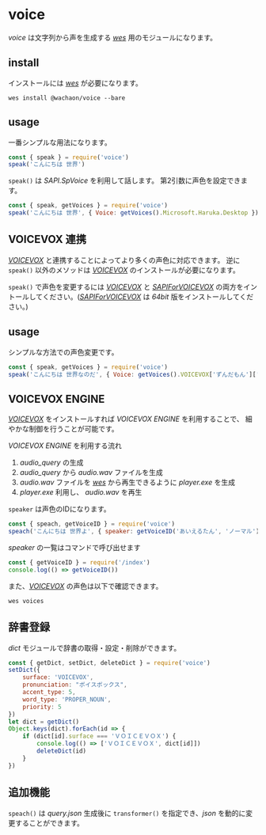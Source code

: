 # voice

*voice* は文字列から声を生成する [*wes*][wes] 用のモジュールになります。

## install

インストールには [*wes*][wes] が必要になります。

```batch
wes install @wachaon/voice --bare
```

## usage

一番シンプルな用法になります。

```javascript
const { speak } = require('voice')
speak('こんにちは 世界')
```

`speak()` は *SAPI.SpVoice* を利用して話します。
第2引数に声色を設定できます。

```javascript
const { speak, getVoices } = require('voice')
speak('こんにちは 世界', { Voice: getVoices().Microsoft.Haruka.Desktop })
```

## VOICEVOX 連携
 
[*VOICEVOX*][VOICEVOX] と連携することによってより多くの声色に対応できます。
逆に `speak()` 以外のメソッドは [*VOICEVOX*][VOICEVOX] のインストールが必要になります。

`speak()` で声色を変更するには [*VOICEVOX*][VOICEVOX] と [*SAPIForVOICEVOX*][SAPIForVOICEVOX] の両方をイントールしてください。([*SAPIForVOICEVOX*][SAPIForVOICEVOX] は *64bit* 版をインストールしてください。)

## usage

シンプルな方法での声色変更です。

```javascript
const { speak, getVoices } = require('voice')
speak('こんにちは 世界なのだ', { Voice: getVoices().VOICEVOX['ずんだもん']['ヒソヒソ'] })
```

## VOICEVOX ENGINE

[*VOICEVOX*][VOICEVOX] をインストールすれば *VOICEVOX ENGINE* を利用することで、
細やかな制御を行うことが可能です。

*VOICEVOX ENGINE* を利用する流れ

1. *audio_query* の生成
2. *audio_query* から *audio.wav* ファイルを生成
3. *audio.wav* ファイルを [*wes*][wes] から再生できるように *player.exe* を生成
4. *player.exe* 利用し、 *audio.wav* を再生

`speaker` は声色のIDになります。

```javascript
const { speach, getVoiceID } = require('voice')
speach('こんにちは 世界よ', { speaker: getVoiceID('あいえるたん', 'ノーマル') })
```

*speaker* の一覧はコマンドで呼び出せます

```javascript
const { getVoiceID } = require('/index')
console.log(() => getVoiceID())
```

また、[*VOICEVOX*][VOICEVOX] の声色は以下で確認できます。

```batch
wes voices
```

## 辞書登録

*dict* モジュールで辞書の取得・設定・削除ができます。

```javascript
const { getDict, setDict, deleteDict } = require('voice')
setDict({
    surface: 'VOICEVOX',
    pronunciation: "ボイスボックス",
    accent_type: 5,
    word_type: 'PROPER_NOUN',
    priority: 5
})
let dict = getDict()
Object.keys(dict).forEach(id => {
    if (dict[id].surface === 'ＶＯＩＣＥＶＯＸ') {
        console.log(() => ['ＶＯＩＣＥＶＯＸ', dict[id]])
        deleteDict(id)
    }
})
```

## 追加機能

`speach()` は *query.json* 生成後に `transformer()` を指定でき、*json* を動的に変更することができます。


[wes]: <https://github.com/wachaon/wes/>
[VOICEVOX]: <https://voicevox.hiroshiba.jp/>
[SAPIForVOICEVOX]: <https://github.com/shigobu/SAPIForVOICEVOX/>